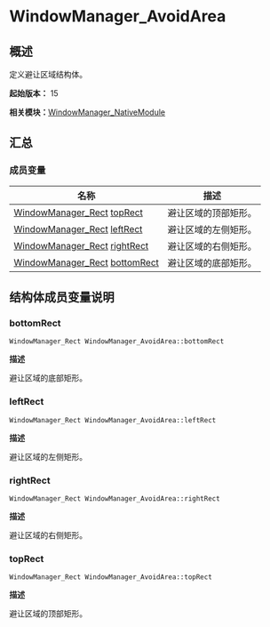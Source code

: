 # WindowManager_AvoidArea


## 概述

定义避让区域结构体。

**起始版本：** 15

**相关模块：**[WindowManager_NativeModule](_window_manager___native_module.md)


## 汇总


### 成员变量

| 名称 | 描述 |
| -------- | -------- |
| [WindowManager_Rect](_window_manager___rect.md)  [topRect](#toprect) | 避让区域的顶部矩形。 |
| [WindowManager_Rect](_window_manager___rect.md)  [leftRect](#leftrect) | 避让区域的左侧矩形。 |
| [WindowManager_Rect](_window_manager___rect.md)  [rightRect](#rightrect) | 避让区域的右侧矩形。 |
| [WindowManager_Rect](_window_manager___rect.md)  [bottomRect](#bottomrect) | 避让区域的底部矩形。 |


## 结构体成员变量说明


### bottomRect

```
WindowManager_Rect WindowManager_AvoidArea::bottomRect
```

**描述**

避让区域的底部矩形。


### leftRect

```
WindowManager_Rect WindowManager_AvoidArea::leftRect
```

**描述**

避让区域的左侧矩形。


### rightRect

```
WindowManager_Rect WindowManager_AvoidArea::rightRect
```

**描述**

避让区域的右侧矩形。


### topRect

```
WindowManager_Rect WindowManager_AvoidArea::topRect
```

**描述**

避让区域的顶部矩形。
